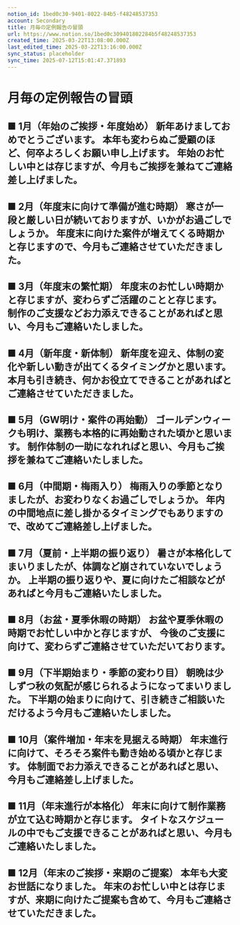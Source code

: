 ```yaml
---
notion_id: 1bed0c30-9401-8022-84b5-f48248537353
account: Secondary
title: 月毎の定例報告の冒頭
url: https://www.notion.so/1bed0c309401802284b5f48248537353
created_time: 2025-03-22T13:08:00.000Z
last_edited_time: 2025-03-22T13:16:00.000Z
sync_status: placeholder
sync_time: 2025-07-12T15:01:47.371893
---
```

# 月毎の定例報告の冒頭

■ 1月（年始のご挨拶・年度始め）
新年あけましておめでとうございます。
本年も変わらぬご愛顧のほど、何卒よろしくお願い申し上げます。
年始のお忙しい中とは存じますが、今月もご挨拶を兼ねてご連絡差し上げました。
---
■ 2月（年度末に向けて準備が進む時期）
寒さが一段と厳しい日が続いておりますが、いかがお過ごしでしょうか。
年度末に向けた案件が増えてくる時期かと存じますので、今月もご連絡させていただきました。
---
■ 3月（年度末の繁忙期）
年度末のお忙しい時期かと存じますが、変わらずご活躍のことと存じます。
制作のご支援などお力添えできることがあればと思い、今月もご連絡いたしました。
---
■ 4月（新年度・新体制）
新年度を迎え、体制の変化や新しい動きが出てくるタイミングかと思います。
本月も引き続き、何かお役立てできることがあればとご連絡させていただきました。
---
■ 5月（GW明け・案件の再始動）
ゴールデンウィークも明け、業務も本格的に再始動された頃かと思います。
制作体制の一助になれればと思い、今月もご挨拶を兼ねてご連絡いたしました。
---
■ 6月（中間期・梅雨入り）
梅雨入りの季節となりましたが、お変わりなくお過ごしでしょうか。
年内の中間地点に差し掛かるタイミングでもありますので、改めてご連絡差し上げました。
---
■ 7月（夏前・上半期の振り返り）
暑さが本格化してまいりましたが、体調など崩されていないでしょうか。
上半期の振り返りや、夏に向けたご相談などがあればと今月もご連絡いたしました。
---
■ 8月（お盆・夏季休暇の時期）
お盆や夏季休暇の時期でお忙しい中かと存じますが、
今後のご支援に向けて、変わらずご連絡させていただいております。
---
■ 9月（下半期始まり・季節の変わり目）
朝晩は少しずつ秋の気配が感じられるようになってまいりました。
下半期の始まりに向けて、引き続きご相談いただけるよう今月もご連絡いたしました。
---
■ 10月（案件増加・年末を見据える時期）
年末進行に向けて、そろそろ案件も動き始める頃かと存じます。
体制面でお力添えできることがあればと思い、今月もご連絡差し上げました。
---
■ 11月（年末進行が本格化）
年末に向けて制作業務が立て込む時期かと存じます。
タイトなスケジュールの中でもご支援できることがあればと思い、今月もご連絡いたしました。
---
■ 12月（年末のご挨拶・来期のご提案）
本年も大変お世話になりました。
年末のお忙しい中とは存じますが、来期に向けたご提案も含めて、今月もご連絡させていただきました。
---